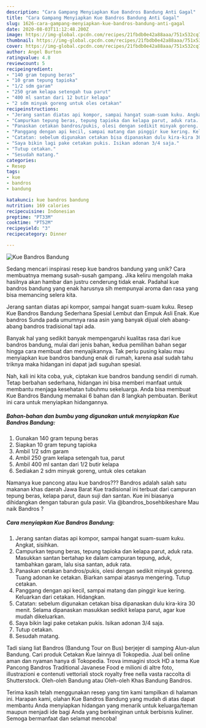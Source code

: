 ```yaml
---
description: "Cara Gampang Menyiapkan Kue Bandros Bandung Anti Gagal"
title: "Cara Gampang Menyiapkan Kue Bandros Bandung Anti Gagal"
slug: 1626-cara-gampang-menyiapkan-kue-bandros-bandung-anti-gagal
date: 2020-08-03T11:12:48.200Z
image: https://img-global.cpcdn.com/recipes/21fbdb0e42a88aaa/751x532cq70/kue-bandros-bandung-foto-resep-utama.jpg
thumbnail: https://img-global.cpcdn.com/recipes/21fbdb0e42a88aaa/751x532cq70/kue-bandros-bandung-foto-resep-utama.jpg
cover: https://img-global.cpcdn.com/recipes/21fbdb0e42a88aaa/751x532cq70/kue-bandros-bandung-foto-resep-utama.jpg
author: Angel Burton
ratingvalue: 4.8
reviewcount: 5
recipeingredient:
- "140 gram tepung beras"
- "10 gram tepung tapioka"
- "1/2 sdm garam"
- "250 gram kelapa setengah tua parut"
- "400 ml santan dari 12 butir kelapa"
- "2 sdm minyak goreng untuk oles cetakan"
recipeinstructions:
- "Jerang santan diatas api kompor, sampai hangat suam-suam kuku. Angkat, sisihkan."
- "Campurkan tepung beras, tepung tapioka dan kelapa parut, aduk rata. Masukkan santan bertahap ke dalam campuran tepung, aduk, tambahkan garam, lalu sisa santan, aduk rata."
- "Panaskan cetakan bandros/pukis, olesi dengan sedikit minyak goreng. Tuang adonan ke cetakan. Biarkan sampai atasnya mengering. Tutup cetakan."
- "Panggang dengan api kecil, sampai matang dan pinggir kue kering. Keluarkan dari cetakan. Hidangkan."
- "Catatan: sebelum digunakan cetakan bisa dipanaskan dulu kira-kira 30 menit. Selama dipanaskan masukkan sedikit kelapa parut, agar kue mudah dikeluarkan."
- "Saya bikin lagi pake cetakan pukis. Isikan adonan 3/4 saja."
- "Tutup cetakan."
- "Sesudah matang."
categories:
- Resep
tags:
- kue
- bandros
- bandung

katakunci: kue bandros bandung 
nutrition: 169 calories
recipecuisine: Indonesian
preptime: "PT33M"
cooktime: "PT52M"
recipeyield: "3"
recipecategory: Dinner

---
```



![Kue Bandros Bandung](https://img-global.cpcdn.com/recipes/21fbdb0e42a88aaa/751x532cq70/kue-bandros-bandung-foto-resep-utama.jpg)

Sedang mencari inspirasi resep kue bandros bandung yang unik? Cara membuatnya memang susah-susah gampang. Jika keliru mengolah maka hasilnya akan hambar dan justru cenderung tidak enak. Padahal kue bandros bandung yang enak harusnya sih mempunyai aroma dan rasa yang bisa memancing selera kita.

Jerang santan diatas api kompor, sampai hangat suam-suam kuku. Resep Kue Bandros Bandung Sederhana Spesial Lembut dan Empuk Asli Enak. Kue bandros Sunda pada umumnya rasa asin yang banyak dijual oleh abang-abang bandros tradisional tapi ada.

Banyak hal yang sedikit banyak mempengaruhi kualitas rasa dari kue bandros bandung, mulai dari jenis bahan, kedua pemilihan bahan segar hingga cara membuat dan menyajikannya. Tak perlu pusing kalau mau menyiapkan kue bandros bandung enak di rumah, karena asal sudah tahu triknya maka hidangan ini dapat jadi suguhan spesial.


Nah, kali ini kita coba, yuk, ciptakan kue bandros bandung sendiri di rumah. Tetap berbahan sederhana, hidangan ini bisa memberi manfaat untuk membantu menjaga kesehatan tubuhmu sekeluarga. Anda bisa membuat Kue Bandros Bandung memakai 6 bahan dan 8 langkah pembuatan. Berikut ini cara untuk menyiapkan hidangannya.

<!--inarticleads1-->

##### Bahan-bahan dan bumbu yang digunakan untuk menyiapkan Kue Bandros Bandung:

1. Gunakan 140 gram tepung beras
1. Siapkan 10 gram tepung tapioka
1. Ambil 1/2 sdm garam
1. Ambil 250 gram kelapa setengah tua, parut
1. Ambil 400 ml santan dari 1/2 butir kelapa
1. Sediakan 2 sdm minyak goreng, untuk oles cetakan


Namanya kue pancong atau kue bandros??? Bandros adalah salah satu makanan khas daerah Jawa Barat Kue tradisional ini terbuat dari campuran tepung beras, kelapa parut, daun suji dan santan. Kue ini biasanya dihidangkan dengan taburan gula pasir. Via @bandros_bosehbikeshare Mau naik Bandros ? 

<!--inarticleads2-->

##### Cara menyiapkan Kue Bandros Bandung:

1. Jerang santan diatas api kompor, sampai hangat suam-suam kuku. Angkat, sisihkan.
1. Campurkan tepung beras, tepung tapioka dan kelapa parut, aduk rata. Masukkan santan bertahap ke dalam campuran tepung, aduk, tambahkan garam, lalu sisa santan, aduk rata.
1. Panaskan cetakan bandros/pukis, olesi dengan sedikit minyak goreng. Tuang adonan ke cetakan. Biarkan sampai atasnya mengering. Tutup cetakan.
1. Panggang dengan api kecil, sampai matang dan pinggir kue kering. Keluarkan dari cetakan. Hidangkan.
1. Catatan: sebelum digunakan cetakan bisa dipanaskan dulu kira-kira 30 menit. Selama dipanaskan masukkan sedikit kelapa parut, agar kue mudah dikeluarkan.
1. Saya bikin lagi pake cetakan pukis. Isikan adonan 3/4 saja.
1. Tutup cetakan.
1. Sesudah matang.


Tadi siang liat Bandros (Bandung Tour on Bus) berjejer di samping Alun-alun Bandung. Cari produk Cetakan Kue lainnya di Tokopedia. Jual beli online aman dan nyaman hanya di Tokopedia. Trova immagini stock HD a tema Kue Pancong Bandros Traditional Javanese Food e milioni di altre foto, illustrazioni e contenuti vettoriali stock royalty free nella vasta raccolta di Shutterstock. Oleh-oleh Bandung atau Oleh-oleh Khas Bandung Bandros. 

Terima kasih telah menggunakan resep yang tim kami tampilkan di halaman ini. Harapan kami, olahan Kue Bandros Bandung yang mudah di atas dapat membantu Anda menyiapkan hidangan yang menarik untuk keluarga/teman maupun menjadi ide bagi Anda yang berkeinginan untuk berbisnis kuliner. Semoga bermanfaat dan selamat mencoba!
